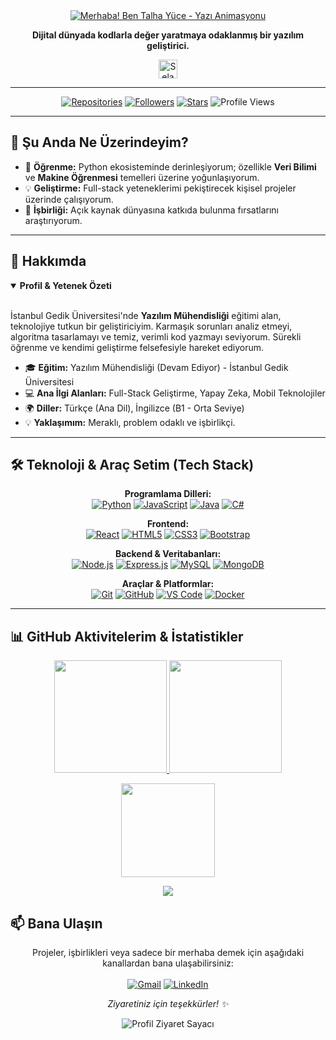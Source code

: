 <div align="center">
  <a href="https://github.com/talha-yce">
   <img src="https://readme-typing-svg.demolab.com?font=Fira+Code&size=30&pause=1000&color=00C853&width=435&lines=Merhaba!+Ben+Talha+Y%C3%BCce;Yaz%C4%B1l%C4%B1m+Geli%C5%9Ftiricisiyim.;Kodlarla+Problem+%C3%87%C3%B6z%C3%BCyorum.;S%C3%BCrekli+%C3%96%C4%9Freniyorum...;Teknoloji+Tutkunuyum!" alt="Merhaba! Ben Talha Yüce - Yazı Animasyonu"/>
  </a>
  <br>
  <p><strong>Dijital dünyada kodlarla değer yaratmaya odaklanmış bir yazılım geliştirici.</strong></p>
  <img src="https://raw.githubusercontent.com/MartinHeinz/MartinHeinz/master/wave.gif" width="30px" alt="Selamlama Eli">
</div>

---

<p align="center">
  <a href="https://github.com/talha-yce?tab=repositories"><img alt="Repositories" src="https://img.shields.io/github/repo-count/talha-yce?style=flat-square&logo=github&color=88C0D0&logoColor=white"/></a>
  <a href="https://github.com/talha-yce?tab=followers"><img alt="Followers" src="https://img.shields.io/github/followers/talha-yce?style=flat-square&logo=github&color=A3BE8C&logoColor=white"/></a>
  <a href="https://github.com/talha-yce?tab=stars"><img alt="Stars" src="https://img.shields.io/github/stars/talha-yce?style=flat-square&logo=github&color=EBCB8B&logoColor=white"/></a>
  <img src="https://komarev.com/ghpvc/?username=talha-yce&label=PROFILE+VIEWS&color=B48EAD&style=flat-square" alt="Profile Views" />
</p>

---

## 🔭 Şu Anda Ne Üzerindeyim?

*   🌱 **Öğrenme:** Python ekosisteminde derinleşiyorum; özellikle **Veri Bilimi** ve **Makine Öğrenmesi** temelleri üzerine yoğunlaşıyorum.
*   💡 **Geliştirme:** Full-stack yeteneklerimi pekiştirecek kişisel projeler üzerinde çalışıyorum.
*   👯 **İşbirliği:** Açık kaynak dünyasına katkıda bulunma fırsatlarını araştırıyorum.

---

## 🚀 Hakkımda

<details open>
  <summary><strong>Profil & Yetenek Özeti</strong></summary>
  <br>
  <p>
    İstanbul Gedik Üniversitesi'nde <strong>Yazılım Mühendisliği</strong> eğitimi alan, teknolojiye tutkun bir geliştiriciyim. Karmaşık sorunları analiz etmeyi, algoritma tasarlamayı ve temiz, verimli kod yazmayı seviyorum. Sürekli öğrenme ve kendimi geliştirme felsefesiyle hareket ediyorum.
  </p>
  <ul>
    <li>🎓 <strong>Eğitim:</strong> Yazılım Mühendisliği (Devam Ediyor) - İstanbul Gedik Üniversitesi</li>
    <li>💻 <strong>Ana İlgi Alanları:</strong> Full-Stack Geliştirme, Yapay Zeka, Mobil Teknolojiler</li>
    <li>🌍 <strong>Diller:</strong> Türkçe (Ana Dil), İngilizce (B1 - Orta Seviye)</li>
    <li>💡 <strong>Yaklaşımım:</strong> Meraklı, problem odaklı ve işbirlikçi.</li>
  </ul>
</details>

---

## 🛠️ Teknoloji & Araç Setim (Tech Stack)

<div align="center">
  <p>
    <strong>Programlama Dilleri:</strong><br>
    <a href="https://www.python.org" target="_blank"><img src="https://img.shields.io/badge/Python-3776AB?style=flat-square&logo=python&logoColor=white" alt="Python"/></a>
    <a href="https://developer.mozilla.org/en-US/docs/Web/JavaScript" target="_blank"><img src="https://img.shields.io/badge/JavaScript-F7DF1E?style=flat-square&logo=javascript&logoColor=black" alt="JavaScript"/></a>
    <a href="https://www.java.com" target="_blank"><img src="https://img.shields.io/badge/Java-ED8B00?style=flat-square&logo=openjdk&logoColor=white" alt="Java"/></a>
    <a href="https://learn.microsoft.com/en-us/dotnet/csharp/" target="_blank"><img src="https://img.shields.io/badge/C%23-239120?style=flat-square&logo=c-sharp&logoColor=white" alt="C#"/></a>
  </p>
  <p>
    <strong>Frontend:</strong><br>
    <a href="https://reactjs.org/" target="_blank"><img src="https://img.shields.io/badge/React-61DAFB?style=flat-square&logo=react&logoColor=black" alt="React"/></a>
    <a href="https://developer.mozilla.org/en-US/docs/Web/HTML" target="_blank"><img src="https://img.shields.io/badge/HTML5-E34F26?style=flat-square&logo=html5&logoColor=white" alt="HTML5"/></a>
    <a href="https://developer.mozilla.org/en-US/docs/Web/CSS" target="_blank"><img src="https://img.shields.io/badge/CSS3-1572B6?style=flat-square&logo=css3&logoColor=white" alt="CSS3"/></a>
    <a href="https://getbootstrap.com" target="_blank"><img src="https://img.shields.io/badge/Bootstrap-563D7C?style=flat-square&logo=bootstrap&logoColor=white" alt="Bootstrap"/></a>
  </p>
  <p>
    <strong>Backend & Veritabanları:</strong><br>
    <a href="https://nodejs.org" target="_blank"><img src="https://img.shields.io/badge/Node.js-339933?style=flat-square&logo=node.js&logoColor=white" alt="Node.js"/></a>
    <a href="https://expressjs.com" target="_blank"><img src="https://img.shields.io/badge/Express.js-000000?style=flat-square&logo=express&logoColor=white" alt="Express.js"/></a>
    <a href="https://www.mysql.com/" target="_blank"><img src="https://img.shields.io/badge/MySQL-4479A1?style=flat-square&logo=mysql&logoColor=white" alt="MySQL"/></a>
    <a href="https://www.mongodb.com/" target="_blank"><img src="https://img.shields.io/badge/MongoDB-4EA94B?style=flat-square&logo=mongodb&logoColor=white" alt="MongoDB"/></a>
  </p>
  <p>
    <strong>Araçlar & Platformlar:</strong><br>
    <a href="https://git-scm.com/" target="_blank"><img src="https://img.shields.io/badge/Git-F05032?style=flat-square&logo=git&logoColor=white" alt="Git"/></a>
    <a href="https://github.com/" target="_blank"><img src="https://img.shields.io/badge/GitHub-181717?style=flat-square&logo=github&logoColor=white" alt="GitHub"/></a>
    <a href="https://code.visualstudio.com/" target="_blank"><img src="https://img.shields.io/badge/VS_Code-007ACC?style=flat-square&logo=visual-studio-code&logoColor=white" alt="VS Code"/></a>
    <a href="https://www.docker.com/" target="_blank"><img src="https://img.shields.io/badge/Docker-2496ED?style=flat-square&logo=docker&logoColor=white" alt="Docker"/></a>
  </p>
</div>

---

## 📊 GitHub Aktivitelerim & İstatistikler

<p align="center">
  <a href="https://github.com/talha-yce">
    <img height="180em" src="https://github-readme-stats.vercel.app/api?username=talha-yce&show_icons=true&theme=tokyonight&include_all_commits=true&count_private=true&hide_border=true&border_radius=10&card_width=495"/>
    <img height="180em" src="https://github-readme-stats.vercel.app/api/top-langs/?username=talha-yce&layout=compact&langs_count=8&theme=tokyonight&hide_border=true&border_radius=10&card_width=320"/>
  </a>
</p>
<p align="center">
  <a href="https://github.com/talha-yce">
    <img height="150em" src="https://github-readme-streak-stats.herokuapp.com/?user=talha-yce&theme=tokyonight&hide_border=true&border_radius=10&date_format=j%20M%5B%20Y%5D"/>
  </a>
</p>

<!-- WakaTime Entegrasyonu -->
<!-- !! ÖNEMLİ !! Aşağıdaki 'username' kısmını kendi WakaTime kullanıcı adınla değiştir. Eğer WakaTime kullanmıyorsan bu bölümü silebilirsin. -->
<p align="center">
  <a href="https://wakatime.com/@talha_yce"> <!-- <-- Buradaki @talha_yce kısmını kontrol et -->
    <img src="https://github-readme-stats.vercel.app/api/wakatime?username=talha_yce&theme=tokyonight&hide_border=true&border_radius=10&layout=compact" /> <!-- <-- Buradaki username=talha_yce kısmını kontrol et -->
  </a>
</p>


## 📫 Bana Ulaşın

<p align="center">
  Projeler, işbirlikleri veya sadece bir merhaba demek için aşağıdaki kanallardan bana ulaşabilirsiniz:
  <br><br>
  <a href="mailto:yucetalha00@gmail.com" target="_blank"><img alt="Gmail" src="https://img.shields.io/badge/-Gmail-D14836?style=flat-square&logo=gmail&logoColor=white"></a>
  <a href="https://www.linkedin.com/in/talha-yce" target="_blank"><img alt="LinkedIn" src="https://img.shields.io/badge/-LinkedIn-0077B5?style=flat-square&logo=linkedin&logoColor=white"></a>
</p>

<p align="center">
  <em>Ziyaretiniz için teşekkürler! ✨</em>
</p>

<p align="center">
  <img src="https://visitcount.itsvg.in/api?id=talha-yce&icon=2&color=3" alt="Profil Ziyaret Sayacı"/>
</p>
